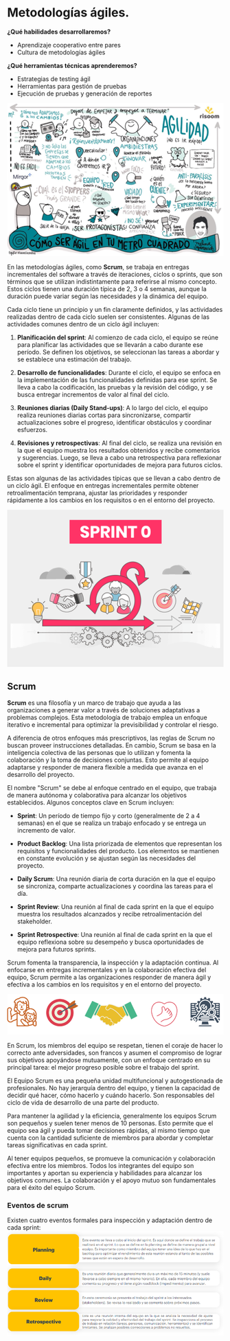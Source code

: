 # Metodologías ágiles.

**¿Qué habilidades desarrollaremos?**
- Aprendizaje cooperativo entre pares
- Cultura de metodologías ágiles

**¿Qué herramientas técnicas aprenderemos?**
- Estrategias de testing ágil
- Herramientas para gestión de pruebas
- Ejecución de pruebas y generación de reportes

![Metodologías Agiles](../assets/metodologias_agiles.png)

En las metodologías ágiles, como **Scrum**, se trabaja en entregas incrementales del software a través de iteraciones, ciclos o sprints, que son términos que se utilizan indistintamente para referirse al mismo concepto. Estos ciclos tienen una duración típica de 2, 3 o 4 semanas, aunque la duración puede variar según las necesidades y la dinámica del equipo.

Cada ciclo tiene un principio y un fin claramente definidos, y las actividades realizadas dentro de cada ciclo suelen ser consistentes. Algunas de las actividades comunes dentro de un ciclo ágil incluyen:

1. **Planificación del sprint**: Al comienzo de cada ciclo, el equipo se reúne para planificar las actividades que se llevarán a cabo durante ese período. Se definen los objetivos, se seleccionan las tareas a abordar y se establece una estimación del trabajo.

2. **Desarrollo de funcionalidades**: Durante el ciclo, el equipo se enfoca en la implementación de las funcionalidades definidas para ese sprint. Se lleva a cabo la codificación, las pruebas y la revisión del código, y se busca entregar incrementos de valor al final del ciclo.

3. **Reuniones diarias (Daily Stand-ups)**: A lo largo del ciclo, el equipo realiza reuniones diarias cortas para sincronizarse, compartir actualizaciones sobre el progreso, identificar obstáculos y coordinar esfuerzos.

4. **Revisiones y retrospectivas**: Al final del ciclo, se realiza una revisión en la que el equipo muestra los resultados obtenidos y recibe comentarios y sugerencias. Luego, se lleva a cabo una retrospectiva para reflexionar sobre el sprint y identificar oportunidades de mejora para futuros ciclos.

Estas son algunas de las actividades típicas que se llevan a cabo dentro de un ciclo ágil. El enfoque en entregas incrementales permite obtener retroalimentación temprana, ajustar las prioridades y responder rápidamente a los cambios en los requisitos o en el entorno del proyecto.

![Sprint](../assets/sprint.png)

## Scrum

**Scrum** es una filosofía y un marco de trabajo que ayuda a las organizaciones a generar valor a través de soluciones adaptativas a problemas complejos. Esta metodología de trabajo emplea un enfoque iterativo e incremental para optimizar la previsibilidad y controlar el riesgo.

A diferencia de otros enfoques más prescriptivos, las reglas de Scrum no buscan proveer instrucciones detalladas. En cambio, Scrum se basa en la inteligencia colectiva de las personas que lo utilizan y fomenta la colaboración y la toma de decisiones conjuntas. Esto permite al equipo adaptarse y responder de manera flexible a medida que avanza en el desarrollo del proyecto.

El nombre "Scrum" se debe al enfoque centrado en el equipo, que trabaja de manera autónoma y colaborativa para alcanzar los objetivos establecidos. Algunos conceptos clave en Scrum incluyen:

- **Sprint**: Un período de tiempo fijo y corto (generalmente de 2 a 4 semanas) en el que se realiza un trabajo enfocado y se entrega un incremento de valor.

- **Product Backlog**: Una lista priorizada de elementos que representan los requisitos y funcionalidades del producto. Los elementos se mantienen en constante evolución y se ajustan según las necesidades del proyecto.

- **Daily Scrum**: Una reunión diaria de corta duración en la que el equipo se sincroniza, comparte actualizaciones y coordina las tareas para el día.

- **Sprint Review**: Una reunión al final de cada sprint en la que el equipo muestra los resultados alcanzados y recibe retroalimentación del stakeholder.

- **Sprint Retrospective**: Una reunión al final de cada sprint en la que el equipo reflexiona sobre su desempeño y busca oportunidades de mejora para futuros sprints.

Scrum fomenta la transparencia, la inspección y la adaptación continua. Al enfocarse en entregas incrementales y en la colaboración efectiva del equipo, Scrum permite a las organizaciones responder de manera ágil y efectiva a los cambios en los requisitos y en el entorno del proyecto.

![Scrum](image.png)

En Scrum, los miembros del equipo se respetan, tienen el coraje de hacer lo correcto ante adversidades, son francos y asumen el compromiso de lograr sus objetivos apoyándose mutuamente, con un enfoque centrado en su principal tarea: el mejor progreso posible sobre el trabajo del sprint.

El Equipo Scrum es una pequeña unidad multifuncional y autogestionada de profesionales. No hay jerarquía dentro del equipo, y tienen la capacidad de decidir qué hacer, cómo hacerlo y cuándo hacerlo. Son responsables del ciclo de vida de desarrollo de una parte del producto.

Para mantener la agilidad y la eficiencia, generalmente los equipos Scrum son pequeños y suelen tener menos de 10 personas. Esto permite que el equipo sea ágil y pueda tomar decisiones rápidas, al mismo tiempo que cuenta con la cantidad suficiente de miembros para abordar y completar tareas significativas en cada sprint.

Al tener equipos pequeños, se promueve la comunicación y colaboración efectiva entre los miembros. Todos los integrantes del equipo son importantes y aportan su experiencia y habilidades para alcanzar los objetivos comunes. La colaboración y el apoyo mutuo son fundamentales para el éxito del equipo Scrum.

### Eventos de scrum
Existen cuatro eventos formales para inspección y adaptación dentro de cada sprint:
![Actividades Scrum](../assets/actividades_scrum.png)
